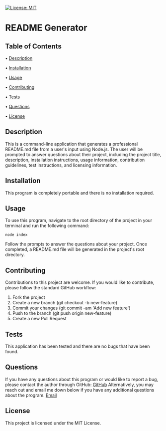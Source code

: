 [![License: MIT](https://img.shields.io/badge/License-MIT-yellow.svg)](https://opensource.org/licenses/MIT)

# README Generator

## Table of Contents

 • [Description](#description)

 • [Installation](#installation)

 • [Usage](#usage)

 • [Contributing](#contributing)

 • [Tests](#tests)

 • [Questions](#questions)

 • [License](#license)

## Description

This is a command-line application that generates a professional README.md file from a user's input using Node.js. The user will be prompted to answer questions about their project, including the project title, description, installation instructions, usage information, contribution guidelines, test instructions, and licensing information.

## Installation

This program is completely portable and there is no installation required.

## Usage

To use this program, navigate to the root directory of the project in your terminal and run the following command: 
```
node index
```
Follow the prompts to answer the questions about your project. Once completed, a README.md file will be generated in the project's root directory.

## Contributing

Contributions to this project are welcome. If you would like to contribute, please follow the standard GitHub workflow:

1. Fork the project
2. Create a new branch (git checkout -b new-feature)
3. Commit your changes (git commit -am 'Add new feature')
4. Push to the branch (git push origin new-feature)
5. Create a new Pull Request

## Tests

This application has been tested and there are no bugs that have been found.

## Questions

If you have any questions about this program or would like to report a bug, please contact the author through GitHub:
[GitHub](https://github.com/tg1489/)
Alternatively, you may reach out and email me down below if you have any additional questions about the program.
[Email](mailto:tonyguarino1489@gmail.com)

## License

This project is licensed under the MIT License.

